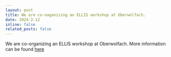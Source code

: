 ```yaml
---
layout: post
title: We are co-oaganizing an ELLIS workshop at Oberwolfach.
date: 2024-2-12 
inline: false
related_posts: false
---
```


We are co-organizing an ELLIS workshop at Oberwolfach. More information can be found [here](https://tresp-lab.github.io/ellis-ws/)